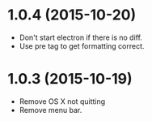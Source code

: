 # 1.0.4 (2015-10-20)

* Don't start electron if there is no diff.
* Use pre tag to get formatting correct.

# 1.0.3 (2015-10-19)

* Remove OS X not quitting
* Remove menu bar.
